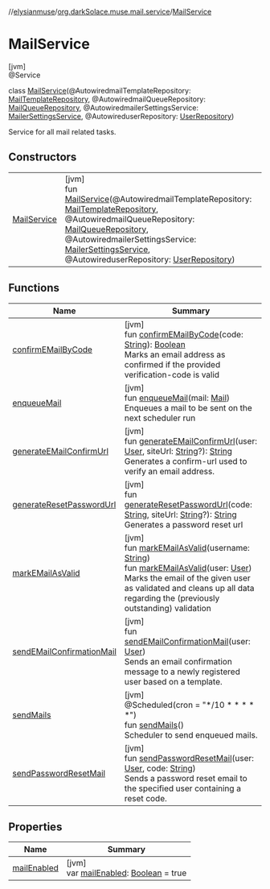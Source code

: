 //[elysianmuse](../../../index.md)/[org.darkSolace.muse.mail.service](../index.md)/[MailService](index.md)

# MailService

[jvm]\
@Service

class [MailService](index.md)(@AutowiredmailTemplateRepository: [MailTemplateRepository](../../org.darkSolace.muse.mail.repository/-mail-template-repository/index.md), @AutowiredmailQueueRepository: [MailQueueRepository](../../org.darkSolace.muse.mail.repository/-mail-queue-repository/index.md), @AutowiredmailerSettingsService: [MailerSettingsService](../-mailer-settings-service/index.md), @AutowireduserRepository: [UserRepository](../../org.darkSolace.muse.user.repository/-user-repository/index.md))

Service for all mail related tasks.

## Constructors

| | |
|---|---|
| [MailService](-mail-service.md) | [jvm]<br>fun [MailService](-mail-service.md)(@AutowiredmailTemplateRepository: [MailTemplateRepository](../../org.darkSolace.muse.mail.repository/-mail-template-repository/index.md), @AutowiredmailQueueRepository: [MailQueueRepository](../../org.darkSolace.muse.mail.repository/-mail-queue-repository/index.md), @AutowiredmailerSettingsService: [MailerSettingsService](../-mailer-settings-service/index.md), @AutowireduserRepository: [UserRepository](../../org.darkSolace.muse.user.repository/-user-repository/index.md)) |

## Functions

| Name | Summary |
|---|---|
| [confirmEMailByCode](confirm-e-mail-by-code.md) | [jvm]<br>fun [confirmEMailByCode](confirm-e-mail-by-code.md)(code: [String](https://kotlinlang.org/api/latest/jvm/stdlib/kotlin/-string/index.html)): [Boolean](https://kotlinlang.org/api/latest/jvm/stdlib/kotlin/-boolean/index.html)<br>Marks an email address as confirmed if the provided verification-code is valid |
| [enqueueMail](enqueue-mail.md) | [jvm]<br>fun [enqueueMail](enqueue-mail.md)(mail: [Mail](../../org.darkSolace.muse.mail.model/-mail/index.md))<br>Enqueues a mail to be sent on the next scheduler run |
| [generateEMailConfirmUrl](generate-e-mail-confirm-url.md) | [jvm]<br>fun [generateEMailConfirmUrl](generate-e-mail-confirm-url.md)(user: [User](../../org.darkSolace.muse.user.model/-user/index.md), siteUrl: [String](https://kotlinlang.org/api/latest/jvm/stdlib/kotlin/-string/index.html)?): [String](https://kotlinlang.org/api/latest/jvm/stdlib/kotlin/-string/index.html)<br>Generates a confirm-url used to verify an email address. |
| [generateResetPasswordUrl](generate-reset-password-url.md) | [jvm]<br>fun [generateResetPasswordUrl](generate-reset-password-url.md)(code: [String](https://kotlinlang.org/api/latest/jvm/stdlib/kotlin/-string/index.html), siteUrl: [String](https://kotlinlang.org/api/latest/jvm/stdlib/kotlin/-string/index.html)?): [String](https://kotlinlang.org/api/latest/jvm/stdlib/kotlin/-string/index.html)<br>Generates a password reset url |
| [markEMailAsValid](mark-e-mail-as-valid.md) | [jvm]<br>fun [markEMailAsValid](mark-e-mail-as-valid.md)(username: [String](https://kotlinlang.org/api/latest/jvm/stdlib/kotlin/-string/index.html))<br>fun [markEMailAsValid](mark-e-mail-as-valid.md)(user: [User](../../org.darkSolace.muse.user.model/-user/index.md))<br>Marks the email of the given user as validated and cleans up all data regarding the (previously outstanding) validation |
| [sendEMailConfirmationMail](send-e-mail-confirmation-mail.md) | [jvm]<br>fun [sendEMailConfirmationMail](send-e-mail-confirmation-mail.md)(user: [User](../../org.darkSolace.muse.user.model/-user/index.md))<br>Sends an email confirmation message to a newly registered user based on a template. |
| [sendMails](send-mails.md) | [jvm]<br>@Scheduled(cron = &quot;*/10 * * * * *&quot;)<br>fun [sendMails](send-mails.md)()<br>Scheduler to send enqueued mails. |
| [sendPasswordResetMail](send-password-reset-mail.md) | [jvm]<br>fun [sendPasswordResetMail](send-password-reset-mail.md)(user: [User](../../org.darkSolace.muse.user.model/-user/index.md), code: [String](https://kotlinlang.org/api/latest/jvm/stdlib/kotlin/-string/index.html))<br>Sends a password reset email to the specified user containing a reset code. |

## Properties

| Name | Summary |
|---|---|
| [mailEnabled](mail-enabled.md) | [jvm]<br>var [mailEnabled](mail-enabled.md): [Boolean](https://kotlinlang.org/api/latest/jvm/stdlib/kotlin/-boolean/index.html) = true |
